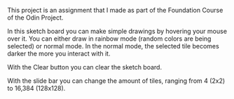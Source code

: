 This project is an assignment that I made as part of the Foundation Course of the Odin Project.

In this sketch board you can make simple drawings by hovering your mouse over it. You can either draw in rainbow mode (random colors are being selected) or normal mode. In the normal mode, the selected tile becomes darker the more you interact with it.

With the Clear button you can clear the sketch board.

With the slide bar you can change the amount of tiles, ranging from 4 (2x2) to 16,384 (128x128).